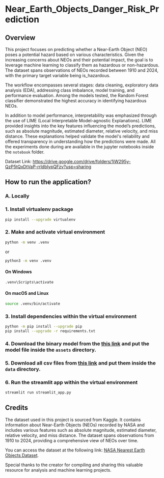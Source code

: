 # Near_Earth_Objects_Danger_Risk_Prediction
## Overview
This project focuses on predicting whether a Near-Earth Object (NEO) poses a potential hazard based on various characteristics. Given the increasing concerns about NEOs and their potential impact, the goal is to leverage machine learning to classify them as hazardous or non-hazardous. The dataset spans observations of NEOs recorded between 1910 and 2024, with the primary target variable being is_hazardous.

The workflow encompasses several stages: data cleaning, exploratory data analysis (EDA), addressing class imbalance, model training, and performance evaluation. Among the models tested, the Random Forest classifier demonstrated the highest accuracy in identifying hazardous NEOs.

In addition to model performance, interpretability was emphasized through the use of LIME (Local Interpretable Model-agnostic Explanations). LIME provided insights into the key features influencing the model’s predictions, such as absolute magnitude, estimated diameter, relative velocity, and miss distance. These explanations helped validate the model's reliability and offered transparency in understanding how the predictions were made. All the experiments done during are available in the jupyter notebooks inside the `notebook` folder.

Dataset Link: https://drive.google.com/drive/folders/1iW295y-QzP5tQxDtVaP-rrldbIypQFzv?usp=sharing

## How to run the application?
### A. Locally
### 1. Install virtualenv package

```bash
pip install --upgrade virtualenv
```

### 2. Make and activate virtual environment

```bash
python -m venv .venv
```
or 

```bash
python3 -m venv .venv
```

#### On Windows

```bash
.venv\Scripts\activate
```

#### On macOS and Linux

```bash
source .venv/bin/activate
```

### 3. Install dependencies within the virtual environment

```bash
python -m pip install --upgrade pip
pip install --upgrade -r requirements.txt
```

### 4. Download the binary model from the [this link](https://github.com/surajkarki66/Near_Earth_Objects_Danger_Risk_Prediction/releases/download/v1.0.0/neo_rf.skops) and put the model file inside the `assets` directory.

### 5. Download all csv files from [this link](https://drive.google.com/drive/folders/1iW295y-QzP5tQxDtVaP-rrldbIypQFzv?usp=sharing) and put them inside the `data` directory.


### 6. Run the streamlit app within the virtual environment

```bash
streamlit run streamlit_app.py
```

## Credits
The dataset used in this project is sourced from Kaggle. It contains information about Near-Earth Objects (NEOs) recorded by NASA and includes various features such as absolute magnitude, estimated diameter, relative velocity, and miss distance. The dataset spans observations from 1910 to 2024, providing a comprehensive view of NEOs over time.

You can access the dataset at the following link: [NASA Nearest Earth Objects Dataset](https://www.kaggle.com/datasets/sameepvani/nasa-nearest-earth-objects/data).

Special thanks to the creator for compiling and sharing this valuable resource for analysis and machine learning projects.